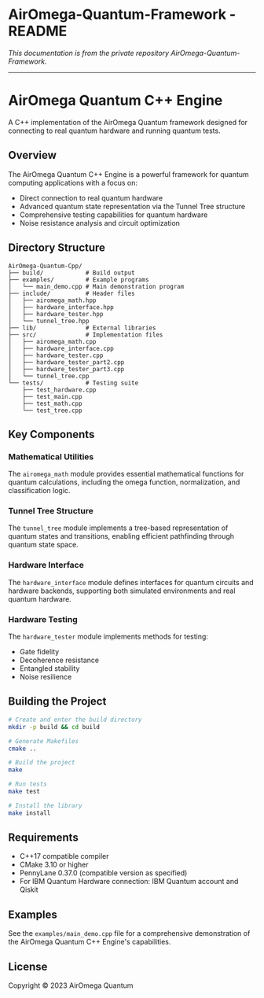 # AirOmega-Quantum-Framework - README

*This documentation is from the private repository AirOmega-Quantum-Framework.*

---

# AirOmega Quantum C++ Engine

A C++ implementation of the AirOmega Quantum framework designed for connecting to real quantum hardware and running quantum tests.

## Overview

The AirOmega Quantum C++ Engine is a powerful framework for quantum computing applications with a focus on:

- Direct connection to real quantum hardware
- Advanced quantum state representation via the Tunnel Tree structure
- Comprehensive testing capabilities for quantum hardware
- Noise resistance analysis and circuit optimization

## Directory Structure

```
AirOmega-Quantum-Cpp/
├── build/            # Build output
├── examples/         # Example programs
│   └── main_demo.cpp # Main demonstration program
├── include/          # Header files
│   ├── airomega_math.hpp
│   ├── hardware_interface.hpp
│   ├── hardware_tester.hpp
│   └── tunnel_tree.hpp
├── lib/              # External libraries
├── src/              # Implementation files
│   ├── airomega_math.cpp
│   ├── hardware_interface.cpp
│   ├── hardware_tester.cpp
│   ├── hardware_tester_part2.cpp
│   ├── hardware_tester_part3.cpp
│   └── tunnel_tree.cpp
└── tests/            # Testing suite
    ├── test_hardware.cpp
    ├── test_main.cpp
    ├── test_math.cpp
    └── test_tree.cpp
```

## Key Components

### Mathematical Utilities
The `airomega_math` module provides essential mathematical functions for quantum calculations, including the omega function, normalization, and classification logic.

### Tunnel Tree Structure
The `tunnel_tree` module implements a tree-based representation of quantum states and transitions, enabling efficient pathfinding through quantum state space.

### Hardware Interface
The `hardware_interface` module defines interfaces for quantum circuits and hardware backends, supporting both simulated environments and real quantum hardware.

### Hardware Testing
The `hardware_tester` module implements methods for testing:
- Gate fidelity
- Decoherence resistance
- Entangled stability
- Noise resilience

## Building the Project

```bash
# Create and enter the build directory
mkdir -p build && cd build

# Generate Makefiles
cmake ..

# Build the project
make

# Run tests
make test

# Install the library
make install
```

## Requirements

- C++17 compatible compiler
- CMake 3.10 or higher
- PennyLane 0.37.0 (compatible version as specified)
- For IBM Quantum Hardware connection: IBM Quantum account and Qiskit

## Examples

See the `examples/main_demo.cpp` file for a comprehensive demonstration of the AirOmega Quantum C++ Engine's capabilities.

## License

Copyright © 2023 AirOmega Quantum
